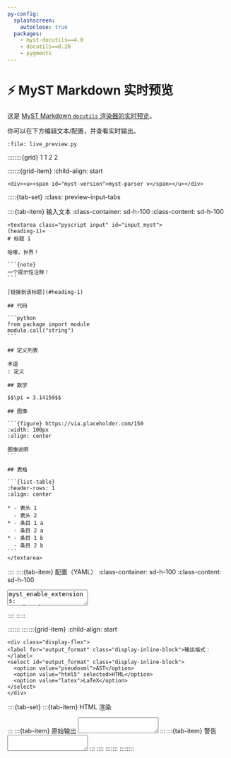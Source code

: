 ```yaml
---
py-config:
  splashscreen:
    autoclose: true
  packages:
    - myst-docutils==4.0
    - docutils==0.20
    - pygments
---
```


# ⚡ MyST Markdown 实时预览

这是 [MyST Markdown `docutils` 渲染器的实时预览](https://daobook.github.io/MyST-Parser/live-preview.html)。

你可以在下方编辑文本/配置，并查看实时输出。

```{py-script}
:file: live_preview.py
```

::::::::{grid} 1 1 2 2

:::::::{grid-item}
:child-align: start

```{raw} html
<div><u><span id="myst-version">myst-parser v</span></u></div>
```

:::::{tab-set}
:class: preview-input-tabs

::::{tab-item} 输入文本
:class-container: sd-h-100
:class-content: sd-h-100

````{raw} html
<textarea class="pyscript input" id="input_myst">
(heading-1)=
# 标题 1

哈喽，世界！

```{note}
一个提示性注释！
```

[链接到该标题](#heading-1)

## 代码

```python
from package import module
module.call("string")
```

## 定义列表

术语
: 定义

## 数学

$$\pi = 3.14159$$

## 图像

```{figure} https://via.placeholder.com/150
:width: 100px
:align: center

图像说明
```

## 表格

```{list-table}
:header-rows: 1
:align: center

* - 表头 1
  - 表头 2
* - 条目 1 a
  - 条目 2 a
* - 条目 1 b
  - 条目 2 b
```
</textarea>
````

::::
::::{tab-item} 配置（YAML）
:class-container: sd-h-100
:class-content: sd-h-100

<textarea class="pyscript input" id="input_config">
myst_enable_extensions:
- colon_fence
- deflist
- dollarmath
myst_heading_anchors: 2
myst_highlight_code_blocks: true
</textarea>
::::
:::::

:::::::
:::::::{grid-item}
:child-align: start

```{raw} html
<div class="display-flex">
<label for="output_format" class="display-inline-block">输出格式：</label>
<select id="output_format" class="display-inline-block">
  <option value="pseudoxml">AST</option>
  <option value="html5" selected>HTML</option>
  <option value="latex">LaTeX</option>
</select>
</div>
```

::::{tab-set}
:::{tab-item} HTML 渲染
<div class="pyscript" id="output_html"></div>
:::
:::{tab-item} 原始输出
<textarea class="pyscript output" id="output_raw" readonly="true"></textarea>
:::
:::{tab-item} 警告
<textarea class="pyscript output" id="output_warnings" readonly="true"></textarea>
:::
::::
:::::::
::::::::
